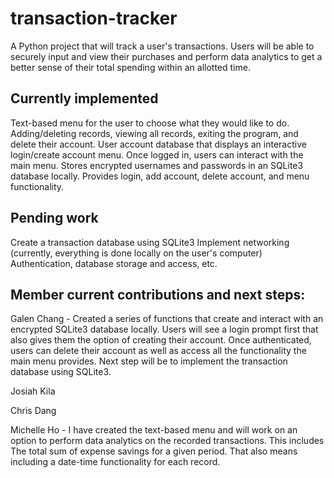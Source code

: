 # transaction-tracker
A Python project that will track a user's transactions. Users will be able to securely input and view their purchases and perform data analytics to get a better sense of their total spending within an allotted time.

## Currently implemented
Text-based menu for the user to choose what they would like to do.
    Adding/deleting records, viewing all records, exiting the program, and delete their account.
User account database that displays an interactive login/create account menu.
    Once logged in, users can interact with the main menu.
    Stores encrypted usernames and passwords in an SQLite3 database locally.
    Provides login, add account, delete account, and menu functionality.

## Pending work
Create a transaction database using SQLite3
Implement networking (currently, everything is done locally on the user's computer)
    Authentication, database storage and access, etc.


## Member current contributions and next steps:
Galen Chang - Created a series of functions that create and interact with an encrypted SQLite3 database locally.  Users will see a login prompt first that also gives them the option of creating their account.  Once authenticated, users can delete their account as well as access all the functionality the main menu provides.  Next step will be to implement the transaction database using SQLite3.

Josiah Kila

Chris Dang

Michelle Ho - I have created the text-based menu and will work on an option to perform data analytics on the recorded transactions. This includes The total sum of expense savings for a given period. That also means including a date-time functionality for each record.
